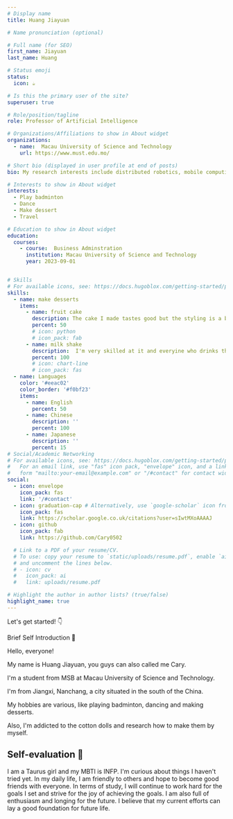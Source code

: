 ```yaml
---
# Display name
title: Huang Jiayuan

# Name pronunciation (optional)

# Full name (for SEO)
first_name: Jiayuan
last_name: Huang

# Status emoji
status:
  icon: ☕️

# Is this the primary user of the site?
superuser: true

# Role/position/tagline
role: Professor of Artificial Intelligence

# Organizations/Affiliations to show in About widget
organizations:
  - name:  Macau University of Science and Technology
    url: https://www.must.edu.mo/

# Short bio (displayed in user profile at end of posts)
bio: My research interests include distributed robotics, mobile computing and programmable matter.

# Interests to show in About widget
interests:
  - Play badminton
  - Dance
  - Make dessert
  - Travel

# Education to show in About widget
education:
  courses:
    - course:  Business Adminstration
      institution: Macau University of Science and Technology
      year: 2023-09-01


# Skills
# For available icons, see: https://docs.hugoblox.com/getting-started/page-builder/#icons
skills:
  - name: make desserts
    items:
      - name: fruit cake
        description: The cake I made tastes good but the styling is a bit lacking
        percent: 50
        # icon: python
        # icon_pack: fab
      - name: milk shake
        description:  I'm very skilled at it and everyine who drinks them says they are good
        percent: 100
        # icon: chart-line
        # icon_pack: fas
  - name: Languages
    color: '#eeac02'
    color_border: '#f0bf23'
    items:
      - name: English
        percent: 50
      - name: Chinese
        description: ''
        percent: 100
      - name: Japanese
        description: ''
        percent: 15
# Social/Academic Networking
# For available icons, see: https://docs.hugoblox.com/getting-started/page-builder/#icons
#   For an email link, use "fas" icon pack, "envelope" icon, and a link in the
#   form "mailto:your-email@example.com" or "/#contact" for contact widget.
social:
  - icon: envelope
    icon_pack: fas
    link: '/#contact'
  - icon: graduation-cap # Alternatively, use `google-scholar` icon from `ai` icon pack
    icon_pack: fas
    link: https://scholar.google.co.uk/citations?user=sIwtMXoAAAAJ
  - icon: github
    icon_pack: fab
    link: https://github.com/Cary0502

  # Link to a PDF of your resume/CV.
  # To use: copy your resume to `static/uploads/resume.pdf`, enable `ai` icons in `params.yaml`,
  # and uncomment the lines below.
  # - icon: cv
  #   icon_pack: ai
  #   link: uploads/resume.pdf

# Highlight the author in author lists? (true/false)
highlight_name: true
---
```




Let's get started! 👇

Brief Self Introduction 🧡 

Hello, everyone!

My name is Huang Jiayuan, you guys can also called me Cary.

I'm a student from MSB at Macau University of Science and Technology.

I'm from Jiangxi, Nanchang, a city situated in the south of the China.

My hobbies are various, like playing badminton, dancing and making desserts.

Also, I'm addicted to the cotton dolls and research how to make them by myself.



## Self-evaluation 💜

I am a Taurus girl and my MBTI is INFP. I'm curious about things I haven't tried yet. In my daily life, I am friendly to others and hope to become good friends with everyone. In terms of study, I will continue to work hard for the goals I set and strive for the joy of achieving the goals. I am also full of enthusiasm and longing for the future. I believe that my current efforts can lay a good foundation for future life.